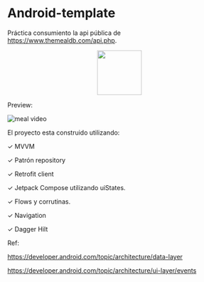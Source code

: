 # Android-template

Práctica consumiento la api pública de https://www.themealdb.com/api.php.



<p align="center">
  <a href="https://github.com/ArturoHerrera/meal_db_practice/releases/download/debug/meal-app-debug.apk">
    <img src="https://www.inspirefm.org/wp-content/uploads/button-apk.png" height="100">
  </a>
</p>



Preview:

![meal video](https://user-images.githubusercontent.com/11370491/200200971-bf85d050-f144-4f5f-b441-138718222f36.gif)





El proyecto esta construido utilizando:

✓ MVVM

✓ Patrón repository

✓ Retrofit client

✓ Jetpack Compose utilizando uiStates.

✓ Flows y corrutinas.

✓ Navigation

✓ Dagger Hilt







Ref:

https://developer.android.com/topic/architecture/data-layer

https://developer.android.com/topic/architecture/ui-layer/events
